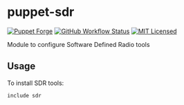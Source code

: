 puppet-sdr
===========

[![Puppet Forge](https://img.shields.io/puppetforge/v/halyard/sdr.svg)](https://forge.puppetlabs.com/halyard/sdr)
[![GitHub Workflow Status](https://img.shields.io/github/actions/workflow/status/halyard/puppet-sdr/build.yml?branch=main)](https://github.com/halyard/puppet-sdr/actions)
[![MIT Licensed](http://img.shields.io/badge/license-MIT-green.svg?style=flat)](https://tldrlegal.com/license/mit-license)

Module to configure Software Defined Radio tools

## Usage

To install SDR tools:

```puppet
include sdr
```

